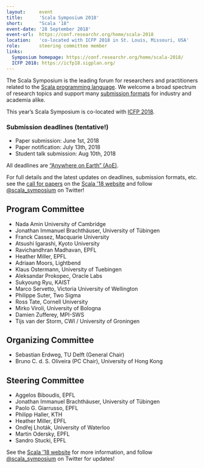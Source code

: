 ```yaml
---
layout:     event
title:      'Scala Symposium 2018'
short:      "Scala '18"
event-date: '28 September 2018'
event-url:  https://conf.researchr.org/home/scala-2018
location:   'co-located with ICFP 2018 in St. Louis, Missouri, USA'
role:       steering committee member
links:
  Symposium homepage: https://conf.researchr.org/home/scala-2018/
  ICFP 2018: https://icfp18.sigplan.org/
---
```


The Scala Symposium is the leading forum for researchers and practitioners related to the [Scala programming language](https://www.scala-lang.org/). We welcome a broad spectrum of research topics and support many [submission formats](https://conf.researchr.org/track/scala-2018/scala-2018-papers#Call-for-Papers) for industry and academia alike.

This year’s Scala Symposium is co-located with [ICFP 2018](https://icfp18.sigplan.org/).

### Submission deadlines (tentative!)

 * Paper submission: June 1st, 2018
 * Paper notification: July 13th, 2018
 * Student talk submission: Aug 10th, 2018

All deadlines are [“Anywhere on Earth” (AoE)](https://www.timeanddate.com/worldclock/fixedtime.html?msg=Extended+Deadline+-+Scala+2018+-+Paper+Submission&iso=20180701T00&p1=3399).

For full details and the latest updates on deadlines, submission formats, etc. see the [call for papers](https://conf.researchr.org/track/scala-2018/scala-2018-papers#Call-for-Papers) on the [Scala '18 website](https://conf.researchr.org/home/scala-2018/) and follow [@scala_symposium](https://twitter.com/scala_symposium) on Twitter!

## Program Committee

 * Nada Amin University of Cambridge
 * Jonathan Immanuel Brachthäuser, University of Tübingen
 * Franck Cassez, Macquarie University
 * Atsushi Igarashi, Kyoto University
 * Ravichandhran Madhavan, EPFL
 * Heather Miller, EPFL
 * Adriaan Moors, Lightbend
 * Klaus Ostermann, University of Tuebingen
 * Aleksandar Prokopec, Oracle Labs
 * Sukyoung Ryu, KAIST
 * Marco Servetto, Victoria University of Wellington
 * Philippe Suter, Two Sigma
 * Ross Tate, Cornell University
 * Mirko Viroli, University of Bologna
 * Damien Zufferey, MPI-SWS
 * Tijs van der Storm, CWI / University of Groningen

## Organizing Committee

 * Sebastian Erdweg, TU Delft (General Chair)
 * Bruno C. d. S. Oliveira (PC Chair), University of Hong Kong

## Steering Committee

 * Aggelos Biboudis, EPFL
 * Jonathan Immanuel Brachthäuser, University of Tübingen
 * Paolo G. Giarrusso, EPFL
 * Philipp Haller, KTH
 * Heather Miller, EPFL
 * Ondřej Lhoták, University of Waterloo
 * Martin Odersky, EPFL
 * Sandro Stucki, EPFL

See the [Scala '18 website](https://conf.researchr.org/home/scala-2018/) for more information, and follow [@scala_symposium](https://twitter.com/scala_symposium) on Twitter for updates!
